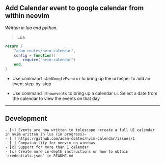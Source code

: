 ## Add Calendar event to google calendar from within neovim

*Written in lua and python.*

> Lua

```lua
return {
	"adam-coates/nvim-calendar",
	config = function()
		require("nvim-calendar")
	end,
}
```

- Use command `:AddGoogleEventui` to bring up the ui helper to add an event step-by-step

- Use command `:Showevents` to bring up a calendar ui. Select a date from the calendar to view the events on that day
  


---

## Development
```[tasklist]
- [~] Events are now written to telescope ~create a full UI calendar in nvim written in lua (in progress)~
- [ ] https://github.com/adam-coates/nvim-calendar/issues/1
- [ ] Compatability for neovim on windows
- [x] Support for more than 1 calendar 
- [x] Create more in-depth instructions on how to obtain `credentials.json` in README.md
```

